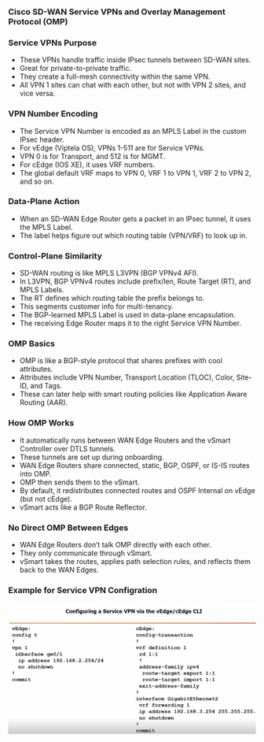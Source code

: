 ### Cisco SD-WAN Service VPNs and Overlay Management Protocol (OMP)

### Service VPNs Purpose
- These VPNs handle traffic inside IPsec tunnels between SD-WAN sites.
- Great for private-to-private traffic.
- They create a full-mesh connectivity within the same VPN.
- All VPN 1 sites can chat with each other, but not with VPN 2 sites, and vice versa.

### VPN Number Encoding
- The Service VPN Number is encoded as an MPLS Label in the custom IPsec header.
- For vEdge (Viptela OS), VPNs 1-511 are for Service VPNs.
- VPN 0 is for Transport, and 512 is for MGMT.
- For cEdge (IOS XE), it uses VRF numbers.
- The global default VRF maps to VPN 0, VRF 1 to VPN 1, VRF 2 to VPN 2, and so on.

### Data-Plane Action
- When an SD-WAN Edge Router gets a packet in an IPsec tunnel, it uses the MPLS Label.
- The label helps figure out which routing table (VPN/VRF) to look up in.

### Control-Plane Similarity
- SD-WAN routing is like MPLS L3VPN (BGP VPNv4 AFI).
- In L3VPN, BGP VPNv4 routes include prefix/len, Route Target (RT), and MPLS Labels.
- The RT defines which routing table the prefix belongs to.
- This segments customer info for multi-tenancy.
- The BGP-learned MPLS Label is used in data-plane encapsulation.
- The receiving Edge Router maps it to the right Service VPN Number.
### OMP Basics
- OMP is like a BGP-style protocol that shares prefixes with cool attributes.
- Attributes include VPN Number, Transport Location (TLOC), Color, Site-ID, and Tags.
- These can later help with smart routing policies like Application Aware Routing (AAR).

### How OMP Works
- It automatically runs between WAN Edge Routers and the vSmart Controller over DTLS tunnels.
- These tunnels are set up during onboarding.
- WAN Edge Routers share connected, static, BGP, OSPF, or IS-IS routes into OMP.
- OMP then sends them to the vSmart.
- By default, it redistributes connected routes and OSPF Internal on vEdge (but not cEdge).
- vSmart acts like a BGP Route Reflector.

### No Direct OMP Between Edges
- WAN Edge Routers don’t talk OMP directly with each other.
- They only communicate through vSmart.
- vSmart takes the routes, applies path selection rules, and reflects them back to the WAN Edges.

### Example for Service VPN Configration

<img src="../images/vpn_configration.png" alt="Example configration of VPN Configration" width="800"/>
